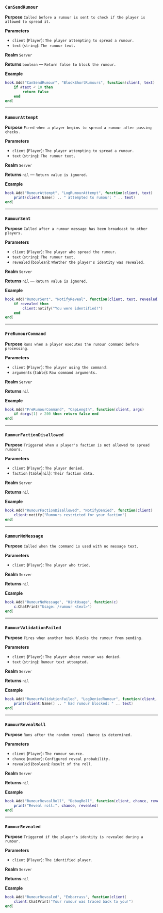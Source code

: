 ### `CanSendRumour`

**Purpose**
`Called before a rumour is sent to check if the player is allowed to spread it.`

**Parameters**

* `client` (`Player`): `The player attempting to spread a rumour.`
* `text` (`string`): `The rumour text.`

**Realm**
`Server`

**Returns**
`boolean` — `Return false to block the rumour.`

**Example**

```lua
hook.Add("CanSendRumour", "BlockShortRumours", function(client, text)
    if #text < 10 then
        return false
    end
end)
```

---

### `RumourAttempt`

**Purpose**
`Fired when a player begins to spread a rumour after passing checks.`

**Parameters**

* `client` (`Player`): `The player attempting to spread a rumour.`
* `text` (`string`): `The rumour text.`

**Realm**
`Server`

**Returns**
`nil` — `Return value is ignored.`

**Example**

```lua
hook.Add("RumourAttempt", "LogRumourAttempt", function(client, text)
    print(client:Name() .. " attempted to rumour: " .. text)
end)
```

---

### `RumourSent`

**Purpose**
`Called after a rumour message has been broadcast to other players.`

**Parameters**

* `client` (`Player`): `The player who spread the rumour.`
* `text` (`string`): `The rumour text.`
* `revealed` (`boolean`): `Whether the player's identity was revealed.`

**Realm**
`Server`

**Returns**
`nil` — `Return value is ignored.`

**Example**

```lua
hook.Add("RumourSent", "NotifyReveal", function(client, text, revealed)
    if revealed then
        client:notify("You were identified!")
    end
end)
```

---

### `PreRumourCommand`

**Purpose**
`Runs when a player executes the rumour command before processing.`

**Parameters**

* `client` (`Player`): `The player using the command.`
* `arguments` (`table`): `Raw command arguments.`

**Realm**
`Server`

**Returns**
`nil`

**Example**

```lua
hook.Add("PreRumourCommand", "CapLength", function(client, args)
    if #args[1] > 200 then return false end
end)
```

---

### `RumourFactionDisallowed`

**Purpose**
`Triggered when a player's faction is not allowed to spread rumours.`

**Parameters**

* `client` (`Player`): `The player denied.`
* `faction` (`table`|`nil`): `Their faction data.`

**Realm**
`Server`

**Returns**
`nil`

**Example**

```lua
hook.Add("RumourFactionDisallowed", "NotifyDenied", function(client)
    client:notify("Rumours restricted for your faction")
end)
```

---

### `RumourNoMessage`

**Purpose**
`Called when the command is used with no message text.`

**Parameters**

* `client` (`Player`): `The player who tried.`

**Realm**
`Server`

**Returns**
`nil`

**Example**

```lua
hook.Add("RumourNoMessage", "HintUsage", function(c)
    c:ChatPrint("Usage: /rumour <text>")
end)
```

---

### `RumourValidationFailed`

**Purpose**
`Fires when another hook blocks the rumour from sending.`

**Parameters**

* `client` (`Player`): `The player whose rumour was denied.`
* `text` (`string`): `Rumour text attempted.`

**Realm**
`Server`

**Returns**
`nil`

**Example**

```lua
hook.Add("RumourValidationFailed", "LogDeniedRumour", function(client, text)
    print(client:Name() .. " had rumour blocked: " .. text)
end)
```

---

### `RumourRevealRoll`

**Purpose**
`Runs after the random reveal chance is determined.`

**Parameters**

* `client` (`Player`): `The rumour source.`
* `chance` (`number`): `Configured reveal probability.`
* `revealed` (`boolean`): `Result of the roll.`

**Realm**
`Server`

**Returns**
`nil`

**Example**

```lua
hook.Add("RumourRevealRoll", "DebugRoll", function(client, chance, revealed)
    print("Reveal roll:", chance, revealed)
end)
```

---

### `RumourRevealed`

**Purpose**
`Triggered if the player's identity is revealed during a rumour.`

**Parameters**

* `client` (`Player`): `The identified player.`

**Realm**
`Server`

**Returns**
`nil`

**Example**

```lua
hook.Add("RumourRevealed", "Embarrass", function(client)
    client:ChatPrint("Your rumour was traced back to you!")
end)
```


